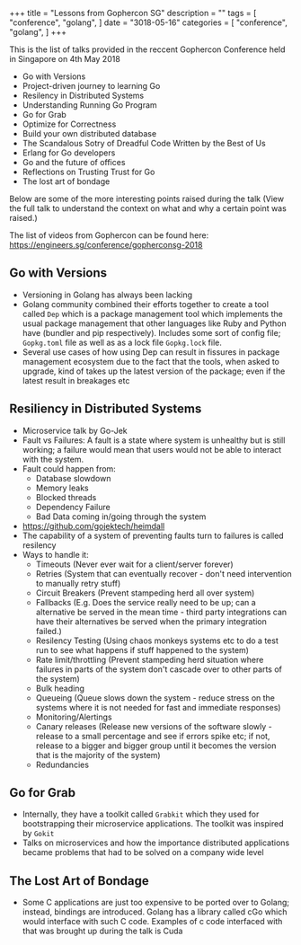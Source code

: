 +++
title = "Lessons from Gophercon SG"
description = ""
tags = [
    "conference",
    "golang",
]
date = "3018-05-16"
categories = [
    "conference",
    "golang",
]
+++

This is the list of talks provided in the reccent Gophercon Conference held in Singapore on 4th May 2018

- Go with Versions
- Project-driven journey to learning Go
- Resilency in Distributed Systems
- Understanding Running Go Program
- Go for Grab
- Optimize for Correctness
- Build your own distributed database
- The Scandalous Sotry of Dreadful Code Written by the Best of Us
- Erlang for Go developers
- Go and the future of offices
- Reflections on Trusting Trust for Go
- The lost art of bondage

Below are some of the more interesting points raised during the talk (View the full talk to understand the context on what and why a certain point was raised.)

The list of videos from Gophercon can be found here:  
https://engineers.sg/conference/gopherconsg-2018  

## Go with Versions

- Versioning in Golang has always been lacking
- Golang community combined their efforts together to create a tool called `Dep` which is a package management tool which implements the usual package management that other languages like Ruby and Python have (bundler and pip respectively). Includes some sort of config file; `Gopkg.toml` file as well as as a lock file `Gopkg.lock` file.
- Several use cases of how using Dep can result in fissures in package management ecosystem due to the fact that the tools, when asked to upgrade, kind of takes up the latest version of the package; even if the latest result in breakages etc

## Resiliency in Distributed Systems

- Microservice talk by Go-Jek
- Fault vs Failures: A fault is a state where system is unhealthy but is still working; a failure would mean that users would not be able to interact with the system.
- Fault could happen from:
    - Database slowdown
    - Memory leaks
    - Blocked threads
    - Dependency Failure
    - Bad Data coming in/going through the system
- https://github.com/gojektech/heimdall
- The capability of a system of preventing faults turn to failures is called resilency
- Ways to handle it:
    - Timeouts (Never ever wait for a client/server forever)
    - Retries (System that can eventually recover - don't need intervention to manually retry stuff)
    - Circuit Breakers (Prevent stampeding herd all over system)
    - Fallbacks (E.g. Does the service really need to be up; can a alternative be served in the mean time - third party integrations can have their alternatives be served when the primary integration failed.)
    - Resilency Testing (Using chaos monkeys systems etc to do a test run to see what happens if stuff happened to the system)
    - Rate limit/throttling (Prevent stampeding herd situation where failures in parts of the system don't cascade over to other parts of the system)
    - Bulk heading
    - Queueing (Queue slows down the system - reduce stress on the systems where it is not needed for fast and immediate responses)
    - Monitoring/Alertings
    - Canary releases (Release new versions of the software slowly - release to a small percentage and see if errors spike etc; if not, release to a bigger and bigger group until it becomes the version that is the majority of the system)
    - Redundancies

## Go for Grab

- Internally, they have a toolkit called `Grabkit` which they used for bootstrapping their microservice applications. The toolkit was inspired by `Gokit`
- Talks on microservices and how the importance distributed applications became problems that had to be solved on a company wide level

## The Lost Art of Bondage

- Some C applications are just too expensive to be ported over to Golang; instead, bindings are introduced. Golang has a library called cGo which would interface with such C code. Examples of c code interfaced with that was brought up during the talk is Cuda